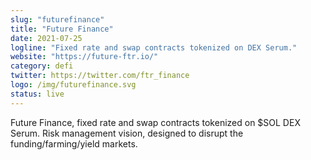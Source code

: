 ```yaml
---
slug: "futurefinance"
title: "Future Finance"
date: 2021-07-25
logline: "Fixed rate and swap contracts tokenized on DEX Serum."
website: "https://future-ftr.io/"
category: defi 
twitter: https://twitter.com/ftr_finance
logo: /img/futurefinance.svg
status: live
---
```


Future Finance, fixed rate and swap contracts tokenized on $SOL DEX Serum. Risk management vision, designed to disrupt the funding/farming/yield markets.